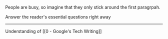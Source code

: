 People are busy, so imagine that they only stick around the first paragrpah.

Answer the reader's essential questions right away

---

Understanding of [[0 - Google's Tech Writing]]